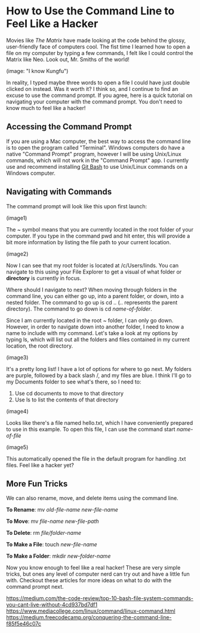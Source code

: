 # How to Use the Command Line to Feel Like a Hacker

Movies like *The Matrix* have made looking at the code behind the glossy, user-friendly face of computers cool. The fist time I learned how to open a file on my computer by typing a few commands, I felt like I could control the Matrix like Neo. Look out, Mr. Smiths of the world!

(image: "I know Kungfu")

In reality, I typed maybe three words to open a file I could have just double clicked on instead. Was it worth it? I think so, and I continue to find an excuse to use the command prompt. If you agree, here is a quick tutorial on navigating your computer with the command prompt. You don't need to know much to feel like a hacker!

## Accessing the Command Prompt

If you are using a Mac computer, the best way to access the command line is to open the program called "Terminal". Windows computers do have a native "Command Prompt" program, however I will be using Unix/Linux commands, which will not work in the "Command Prompt" app. I currently use and recommend installing [Git Bash](https://medium.com/@srimoyeebhattacharyya/getting-started-with-git-bash-6dc73a4c8bc2) to use Unix/Linux commands on a Windows computer.

## Navigating with Commands

The command prompt will look like this upon first launch:

(image1)

The ~ symbol means that you are currently located in the root folder of your computer. If you type in the command pwd and hit enter, this will provide a bit more information by listing the file path to your current location.

(image2)

Now I can see that my root folder is located at /c/Users/linds. You can navigate to this using your File Explorer to get a visual of what folder or **directory** is currently in focus.

Where should I navigate to next? When moving through folders in the command line, you can either go up, into a parent folder, or down, into a nested folder. The command to go up is cd .. (.. represents the parent directory). The command to go down is cd *name-of-folder*.

Since I am currently located in the root ~ folder, I can only go down. However, in order to navigate down into another folder, I need to know a name to include with my command. Let's take a look at my options by typing ls, which will list out all the folders and files contained in my current location, the root directory.

(image3)

It's a pretty long list! I have a lot of options for where to go next. My folders are purple, followed by a back slash /, and my files are blue. I think I'll go to my Documents folder to see what's there, so I need to:
1. Use cd documents to move to that directory
2. Use ls to list the contents of that directory

(image4)

Looks like there's a file named hello.txt, which I have conveniently prepared to use in this example. To open this file, I can use the command start *name-of-file*

(image5)

This automatically opened the file in the default program for handling .txt files. Feel like a hacker yet?

## More Fun Tricks

We can also rename, move, and delete items using the command line.

**To Rename**: mv *old-file-name* *new-file-name*

**To Move**: mv *file-name* *new-file-path*

**To Delete**: rm *file/folder-name*

**To Make a File**: touch *new-file-name*

**To Make a Folder**: mkdir *new-folder-name*

Now you know enough to feel like a real hacker! These are very simple tricks, but ones any level of computer nerd can try out and have a little fun with. Checkout these articles for more ideas on what to do with the command prompt next. 

https://medium.com/the-code-review/top-10-bash-file-system-commands-you-cant-live-without-4cd937bd7df1
https://www.mediacollege.com/linux/command/linux-command.html
https://medium.freecodecamp.org/conquering-the-command-line-f85f5e46c07c
